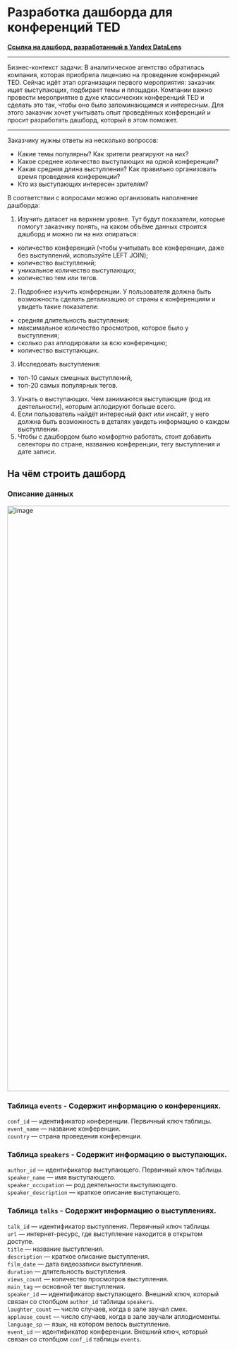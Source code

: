 # Разработка дашборда для конференций TED

 
[**Ссылка на дашборд, разработанный в Yandex DataLens**](https://datalens.yandex/ir4zdu6lgkfu3)

---

Бизнес-контекст задачи:
В аналитическое агентство обратилась компания, которая приобрела лицензию на проведение конференций TED. Сейчас идёт этап организации первого мероприятия: заказчик ищет выступающих, подбирает темы и площадки. Компании важно провести мероприятие в духе классических конференций TED и сделать это так, чтобы оно было запоминающимся и интересным. Для этого заказчик хочет учитывать опыт проведённых конференций и просит разработать дашборд, который в этом поможет.

---

Заказчику нужны ответы на несколько вопросов:
   * Какие темы популярны? Как зрители реагируют на них?
   * Какое среднее количество выступающих на одной конференции?
   * Какая средняя длина выступления? Как правильно организовать время проведения конференции?
   * Кто из выступающих интересен зрителям?

В соответствии с вопросами можно организовать наполнение дашборда:

1. Изучить датасет на верхнем уровне. Тут будут показатели, которые помогут заказчику понять, на каком объёме данных строится дашборд и можно ли на них опираться:
  * количество конференций (чтобы учитывать все конференции, даже без выступлений, используйте LEFT JOIN);
  * количество выступлений;
  * уникальное количество выступающих;
  * количество тем или тегов.

2. Подробнее изучить конференции. У пользователя должна быть возможность сделать детализацию от страны к конференциям и увидеть такие показатели:
  * средняя длительность выступления;
  * максимальное количество просмотров, которое было у выступления;
  * сколько раз аплодировали за всю конференцию;
  * количество выступающих.

3. Исследовать выступления:
  * топ-10 самых смешных выступлений,
  * топ-20 самых популярных тегов.

3. Узнать о выступающих. Чем занимаются выступающие (род их деятельности), которым аплодируют больше всего.
4. Если пользователь найдёт интересный факт или инсайт, у него должна быть возможность в деталях увидеть информацию о каждом выступлении.
5. Чтобы с дашбордом было комфортно работать, стоит добавить селекторы по стране, названию конференции, тегу выступления и дате записи.


## На чём строить дашборд

### Описание данных

<img width="2880" height="1324" alt="image" src="https://github.com/user-attachments/assets/4164d38b-5152-48ef-8da9-48496cbe90f1" />

### Таблица `events` - Содержит информацию о конференциях.
`conf_id` — идентификатор конференции. Первичный ключ таблицы.  
`event_name` — название конференции.  
`country` — страна проведения конференции.  

### Таблица `speakers` - Содержит информацию о выступающих.
`author_id` — идентификатор выступающего. Первичный ключ таблицы.  
`speaker_name` — имя выступающего.  
`speaker_occupation` — род деятельности выступающего.  
`speaker_description` — краткое описание выступающего.

### Таблица `talks` - Содержит информацию о выступлениях.
`talk_id` — идентификатор выступления. Первичный ключ таблицы.  
`url` — интернет-ресурс, где выступление находится в открытом доступе.  
`title` — название выступления.  
`description` — краткое описание выступления.  
`film_date` — дата видеозаписи выступления.  
`duration` — длительность выступления.  
`views_count` — количество просмотров выступления.  
`main_tag` — основной тег выступления.  
`speaker_id` — идентификатор выступающего. Внешний ключ, который связан со столбцом `author_id` таблицы `speakers`.  
`laughter_count` — число случаев, когда в зале звучал смех.  
`applause_count` — число случаев, когда в зале звучали аплодисменты.  
`language_sp` — язык, на котором велось выступление.  
`event_id` — идентификатор конференции. Внешний ключ, который связан со столбцом `conf_id` таблицы `events`.  



